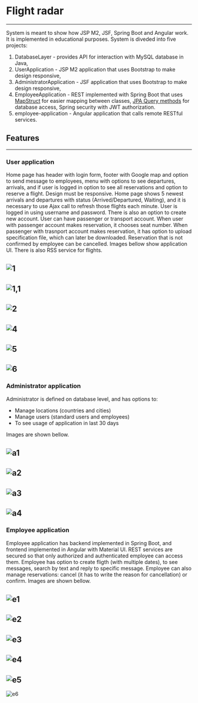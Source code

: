 # Flight radar
--------------

System is meant to show how JSP M2, JSF, Spring Boot and Angular work. It is implemented in educational purposes. System is diveded into five projects:
1) DatabaseLayer - provides API for interaction with MySQL database in Java,
2) UserApplication - JSP M2 application that uses Bootstrap to make design responsive,
3) AdministratorApplication - JSF application that uses Bootstrap to make design responsive,
4) EmployeeApplication - REST implemented with Spring Boot that uses [MapStruct](https://mapstruct.org/) for easier mapping between classes, [JPA Query methods](https://docs.spring.io/spring-data/jpa/docs/current/reference/html/#repositories.query-methods) for database access, Spring security with JWT authorization. 
5) employee-application - Angular application that calls remote RESTful services.

## Features
---------------
### User application
Home page has header with login form, footer with Google map and option to send message to employees, menu with options to see departures, arrivals, and if user is logged in option to see all reservations and option to reserve a flight. Design must be responsive. Home page shows 5 newest arrivals and departures with status (Arrived/Departured, Waiting), and it is necessary to use Ajax call to refresh those flights each minute.
 User is logged in using username and password. There is also an option to create new account.
 User can have passenger or transport account.
 When user with passenger account makes reservation, it chooses seat number. 
 When passenger with trasnport account makes reservation, it has option to upload specification file, which can later be downloaded. 
 Reservation that is not confirmed by employee can be cancelled. Images bellow show application UI. There is also RSS service for flights.  

![1](/img/1.PNG)
------------------
![1,1](/img/1.1.PNG)
-----------------
![2](/img/2.PNG)
-------------
![4](/img/4.PNG)
----------------
![5](/img/5.PNG)
----------------
![6](/img/6.PNG)
-------------------

### Administrator application
Administrator is defined on database level, and has options to:
- Manage locations (countries and cities)
- Manage users (standard users and employees)
- To see usage of application in last 30 days

Images are shown bellow.  

![a1](/img/a1.PNG)
------------------
![a2](/img/a2.PNG)
-----------------
![a3](/img/a3.PNG)
-------------
![a4](/img/a4.PNG)
----------------

### Employee application
Employee application has backend implemented in Spring Boot, and frontend implemented in Angular with Material UI. REST services are secured so that only authorized and authenticated employee can access them. Employee has option to create fligth (with multiple dates), to see messages, search by text and reply to specific message. Employee can also manage reservations: cancel (it has to write the reason for cancellation) or confirm. Images are shown bellow.  


![e1](/img/e1.PNG)
------------------
![e2](/img/e2.PNG)
-----------------
![e3](/img/e3.PNG)
-------------
![e4](/img/e4.PNG)
----------------
![e5](/img/e5.PNG)
------------------
![e6](/img/e6.PNG)
